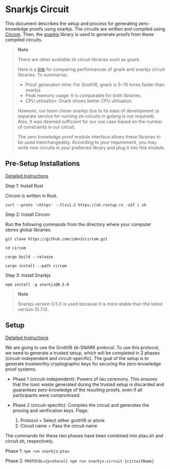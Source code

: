 # Snarkjs Circuit

This document describes the setup and process for generating zero-knowledge proofs using snarkjs. The circuits are written and compiled using [Circom](https://docs.circom.io/getting-started/installation/). Then, the [snarkjs](https://github.com/iden3/snarkjs) library is used to generate proofs from these compiled circuits.

> **Note**
>
> There are other available zk circuit libraries such as gnark.
>
> Here is a [link](https://blog.celer.network/2023/03/01/the-pantheon-of-zero-knowledge-proof-development-frameworks/) for comparing performances of gnark and snarkjs circuit libraries. To summarise,
>
> - Proof generation time: For Groth16, gnark is 5~10 times faster than snarkjs
> - Peak memory usage: It is comparable for both libraries.
> - CPU utilisation: Gnark shows better CPU utilisation.
>
> However, our team chose snarkjs due to its ease of development (a separate service for running zk-circuits in golang is not required). Also, It was deemed sufficient for our use case based on the number of constraints in our circuit.
>
> The zero knowledge proof module interface allows these libraries to be used interchangeably. According to your requirement, you may write new circuits in your preferred library and plug it into this module.

## Pre-Setup Installations

[Detailed Instructions](https://docs.circom.io/getting-started/installation/#installing-dependencies)

Step 1: Install Rust

Circom is written in Rust.

`curl --proto '=https' --tlsv1.2 https://sh.rustup.rs -sSf | sh`

Step 2: Install Circom

Run the following commands from the directory where your computer stores global libraries.

`git clone https://github.com/iden3/circom.git`

`cd circom`

`cargo build --release`

`cargo install --path circom`

Step 3: Install Snarkjs

`npm install -g snarkjs@0.5.0`

> **Note**
>
> Snarkjs version 0.5.0 is used because it is more stable than the latest version (0.7.0).

## Setup

[Detailed Instructions](https://github.com/iden3/snarkjs)

We are going to use the Groth16 zk-SNARK protocol. To use this protocol, we need to generate a trusted setup, which will be completed in 2 phases (circuit-independent and circuit-specific). The goal of the setup is to generate trustworthy cryptographic keys for securing the zero-knowledge proof systems.

- Phase 1 (circuit-independent): Powers of tau ceremony. This ensures that the toxic waste generated during the trusted setup is discarded and guarantees zero-knowledge of the resulting proofs, even if all participants were compromised.

- Phase 2 (circuit-specific): Compiles the circuit and generates the proving and verification keys.
  Flags:
  1.  Protocol = Select either groth16 or plonk
  2.  Circuit name = Pass the circuit name

The commands for these two phases have been combined into ptau.sh and circuit.sh, respectively.

Phase 1: `npm run snarkjs:ptau`

Phase 2: `PROTOCOL={protocol} npm run snarkjs:circuit {circuitName}`
